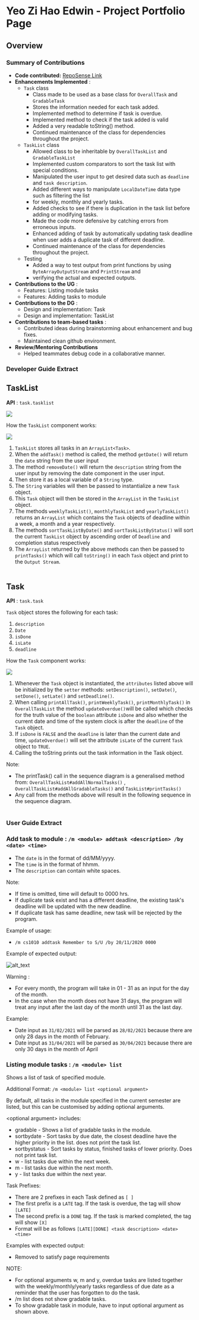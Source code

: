 # Yeo Zi Hao Edwin - Project Portfolio Page

## Overview

### Summary of Contributions

* **Code
  contributed:** [RepoSense Link](https://nus-cs2113-ay2122s1.github.io/tp-dashboard/?search=f11&sort=groupTitle&sortWithin=title&timeframe=commit&mergegroup=&groupSelect=groupByRepos&breakdown=true&checkedFileTypes=docs~functional-code~test-code~other&since=2021-09-25&tabOpen=true&tabType=authorship&tabAuthor=yzhedwin&tabRepo=AY2122S1-CS2113T-F11-1%2Ftp%5Bmaster%5D&authorshipIsMergeGroup=false&authorshipFileTypes=docs~functional-code~test-code&authorshipIsBinaryFileTypeChecked=false&zFR=false&until=2021-11-03FileTypes=docs~functional-code~test-code~other&authorshipIsBinaryFileTypeChecked=false)
* **Enhancements Implemented** :
    * `Task` class
        * Class made to be used as a base class for `OverallTask` and `GradableTask`
        * Stores the information needed for each task added.
        * Implemented method to determine if task is overdue.
        * Implemented method to check if the task added is valid
        * Added a very readable toString() method.
        * Continued maintenance of the class for dependencies throughout the project.
    * `TaskList` class
        * Allowed class to be inheritable by `OverallTaskList` and `GradableTaskList`
        * Implemented custom comparators to sort the task list with special conditions.
        * Manipulated the user input to get desired data such as `deadline` and `task description`.
        * Added different ways to manipulate `LocalDateTime` data type such as filtering the list
        * for weekly, monthly and yearly tasks.
        * Added checks to see if there is duplication in the task list before adding or modifying tasks.
        * Made the code more defensive by catching errors from erroneous inputs.
        * Enhanced adding of task by automatically updating task deadline when user adds a duplicate task of different
          deadline.
        * Continued maintenance of the class for dependencies throughout the project.
    * Testing
        * Added a way to test output from print functions by using `ByteArrayOutputStream` and `PrintStream` and
        * verifying the actual and expected outputs.
* **Contributions to the UG** :
    * Features: Listing module tasks
    * Features: Adding tasks to module
* **Contributions to the DG** :
    * Design and implementation: Task
    * Design and implementation: TaskList
* **Contributions to team-based tasks** :
    * Contributed ideas during brainstorming about enhancement and bug fixes.
    * Maintained clean github environment.
* **Review/Mentoring Contributions**
    * Helped teammates debug code in a collaborative manner.

### Developer Guide Extract

## TaskList

**API** : `task.tasklist`

![](../media/TaskClassDiagram.png)

How the `TaskList` component works:

![](../media/TaskListSequenceDiagram.png)

1. `TaskList` stores all tasks in an `ArrayList<Task>`.
2. When the `addTask()` method is called, the method `getDate()` will return the `date` string from the user input
3. The method `removeDate()` will return the `description` string from the user input by removing the date component in
   the user input.
4. Then store it as a local variable of a `String` type.
5. The `String` variables will then be passed to instantialize a new `Task` object.
6. This `Task` object will then be stored in the `ArrayList` in the `TaskList` object.
7. The methods `weeklyTaskList()`, `monthlyTaskList` and `yearlyTaskList()` returns an `ArrayList` which contains
   the `Task` objects of deadline within a week, a month and a year respectively.
8. The methods `sortTaskListByDate()`  and `sortTaskListByStatus()` will sort the current `TaskList` object by ascending
   order of `Deadline` and completion status respectively
9. The `ArrayList` returned by the above methods can then be passed to `printTasks()` which will call `toString()` in
   each `Task` object and print to the `Output Stream`.
   <br/><br/>

## Task

**API** : `task.task`

`Task` object stores the following for each task:

1. `description`
2. `Date`
3. `isDone`
4. `isLate`
5. `deadline`

How the `Task` component works:

![](../media/TaskSequenceDiagram.png)

1. Whenever the `Task` object is instantiated, the `attributes` listed above will be initialized by the `setter`
   methods: `setDescription()`,  `setDate()`,  `setDone()`, `setLate()` and `setDeadline()`.
2. When calling `printAllTask()`, `printWeeklyTask()`, `printMonthlyTask()` in `OverallTaskList` the
   method  `updateOverdue()`will be called which checks for the truth value of the `boolean` attribute `isDone` and also
   whether the current date and time of the system clock is after the `deadline` of the `Task` object.
3. If `isDone` is `FALSE` and the `deadline` is later than the current date and time, `updateOverdue()` will set the
   attribute `isLate` of the current `Task` object to `TRUE`.
4. Calling the toString prints out the task information in the Task object.

Note:

* The printTask() call in the sequence diagram is a generalised method from: `OverallTaskList#addAllNormalTasks()`
  , `OverallTaskList#addAllGradableTasks()` and `TaskList#printTasks()`
* Any call from the methods above will result in the following sequence in the sequence diagram.
  <br/><br/>

### User Guide Extract

### Add task to module : `/m <module> addtask <description> /by <date> <time>`

* The `date` is in the format of dd/MM/yyyy.
* The `time` is in the format of hhmm.
* The `description` can contain white spaces.

Note:

* If time is omitted, time will default to 0000 hrs.
* If duplicate task exist and has a different deadline, the existing task's deadline will be updated with the new
  deadline.
* If duplicate task has same deadline, new task will be rejected by the program.

Example of usage:

* `/m cs1010 addtask Remember to S/U /by 20/11/2020 0000`

Example of expected output:

![alt_text](../media/AddTaskOutput.jpg)

Warning :

* For every month, the program will take in 01 - 31 as an input for the day of the month.
* In the case when the month does not have 31 days, the program will treat any input after the last day of the month
  until 31 as the last day.

Example:

* Date input as `31/02/2021` will be parsed as `28/02/2021` because there are only 28 days in the month of February.
* Date input as `31/04/2021` will be parsed as `30/04/2021` because there are only 30 days in the month of April


### Listing module tasks : `/m <module> list`

Shows a list of task of specified module.

Additional Format: `/m <module> list <optional argument>`

By default, all tasks in the module specified in the current semester are listed, but this can be customised by adding
optional arguments.

&lt;optional argument> includes:

* gradable - Shows a list of gradable tasks in the module.
* sortbydate - Sort tasks by due date, the closest deadline have the higher priority in the list. does not print the
  task list.
* sortbystatus - Sort tasks by status, finished tasks of lower priority. Does not print task list.
* w - list tasks due within the next week.
* m - list tasks due within the next month.
* y - list tasks due within the next year.

Task Prefixes:

* There are 2 prefixes in each Task defined as `[ ]`
* The first prefix is a `LATE` tag. If the task is overdue, the tag will show `[LATE]`
* The second prefix is a `DONE` tag. If the task is marked completed, the tag will show `[X]`
* Format will be as follows `[LATE][DONE] <task description> <date> <time>`

Examples with expected output:
* Removed to satisfy page requirements

NOTE:

* For optional arguments w, m and y, overdue tasks are listed together with the weekly/monthly/yearly tasks regardless
  of due date as a reminder that the user has forgotten to do the task.
* /m <module> list does not show gradable tasks.
* To show gradable task in module, have to input optional argument as shown above.
